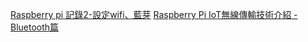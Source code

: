 [Raspberry pi 記錄2-設定wifi、藍芽][1]
[Raspberry Pi IoT無線傳輸技術介紹 - Bluetooth篇][2]

[1]:https://dotblogs.com.tw/bowwowxx/2014/04/17/144774
[2]:https://www.slideshare.net/raspberrypi-tw/raspberry-pi-iot-bluetooth
